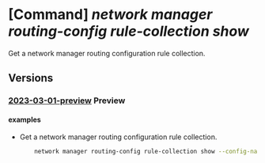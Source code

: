 # [Command] _network manager routing-config rule-collection show_

Get a network manager routing configuration rule collection.

## Versions

### [2023-03-01-preview](/Resources/mgmt-plane/L3N1YnNjcmlwdGlvbnMve30vcmVzb3VyY2Vncm91cHMve30vcHJvdmlkZXJzL21pY3Jvc29mdC5uZXR3b3JrL25ldHdvcmttYW5hZ2Vycy97fS9yb3V0aW5nY29uZmlndXJhdGlvbnMve30vcnVsZWNvbGxlY3Rpb25zL3t9/2023-03-01-preview.xml) **Preview**

<!-- mgmt-plane /subscriptions/{}/resourcegroups/{}/providers/microsoft.network/networkmanagers/{}/routingconfigurations/{}/rulecollections/{} 2023-03-01-preview -->

#### examples

- Get a network manager routing configuration rule collection.
    ```bash
        network manager routing-config rule-collection show --config-name TestNetworkManagerConfig --manager-name TestNetworkManager --name TestNetworkManagerCollection --resource-group "rg1
    ```
